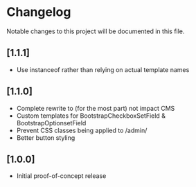 # Changelog

Notable changes to this project will be documented in this file.

## [1.1.1]
- Use instanceof rather than relying on actual template names

## [1.1.0]

- Complete rewrite to (for the most part) not impact CMS
- Custom templates for BootstrapCheckboxSetField & BootstrapOptionsetField
- Prevent CSS classes being applied to /admin/
- Better button styling

## [1.0.0]

- Initial proof-of-concept release

